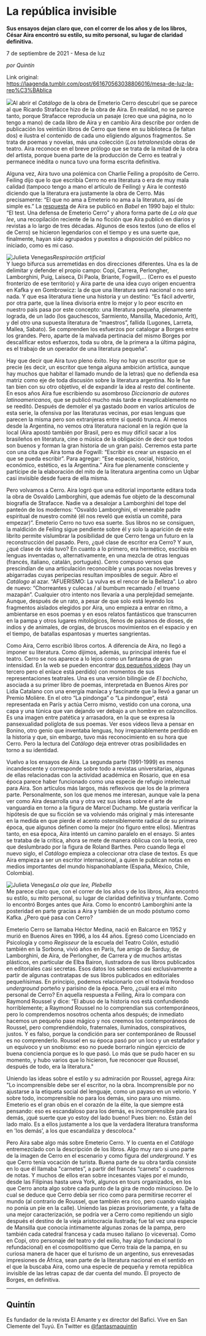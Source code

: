 # La república invisible

**Sus ensayos dejan claro que, con el correr de los años y de los libros, César Aira encontró su estilo, su mito personal, su lugar de claridad definitiva.**

7 de septiembre de 2021 - Mesa de luz

_por Quintín_

Link original: https://laagenda.tumblr.com/post/661670563038806016/mesa-de-luz-la-rep%C3%BAblica

![](https://64.media.tumblr.com/c9f5f9e31b424cafbceda27bb4cc02b8/00b2db6e47dccf01-be/s500x750/b8ee9f115de2012728b3e831d776f58d18d585bc.jpg)Al abrir
el *Catálogo* de la obra de Emeterio Cerro descubrí
que se parece al que Ricardo Strafacce hizo de la obra de Aira. En realidad, no
se parece tanto, porque Strafacce reproducía un pasaje (creo que una página, no
lo tengo a mano) de cada libro de Aira y en cambio Aira describe por orden de
publicación los veintiún libros de Cerro que tiene en su biblioteca (le faltan
dos) e ilustra el contenido de cada uno eligiendo algunos fragmentos. Se trata
de poemas y novelas, más una colección (*Los
tetralones*)de obras de teatro. Aira
reconoce en el breve prólogo que se trata de la mitad de la obra del artista,
porque buena parte de la producción de Cerro es teatral y permanece inédita o
nunca tuvo una forma escrita definitiva. 

Alguna
vez, Aira tuvo una polémica con Charlie Feiling a propósito de Cerro. Feiling
dijo que lo que escribía Cerro no era literatura o era de muy mala calidad
(tampoco tengo a mano el artículo de Feiling) y Aira le contestó diciendo que la
literatura era justamente la obra de Cerro. Más precisamente: “El que no
ama a Emeterio no ama a la literatura, así de simple es.” La [respuesta](https://t.umblr.com/redirect?z=https%3A%2F%2Fwww.facebook.com%2F1399578803454708%2Fphotos%2Fa.1605109869568266%2F2858345017578072%2F%3Ftype%3D3&t=MDQ1MTJkMDFkMTQ0YjJmOTE5NTUxNzE4OWM4MDY1YTVhMGNmOTcwOCxlWGxBOU1xMA%3D%3D&b=t%3AXDz46txpppLgDp7rJlWQpw&p=https%3A%2F%2Flaagenda.tumblr.com%2Fpost%2F661670563038806016%2Fmesa-de-luz-la-rep%25C3%25BAblica&m=1&ts=1705436569) de
Aira se publicó en *Babel* en 1990 bajo
el título: “El test. Una defensa de Emeterio Cerro” y ahora forma
parte de *La ola que lee*, una
recopilación reciente de la no ficción que Aira publicó en diarios y revistas a
lo largo de tres décadas. Algunos de esos textos (uno de ellos el de Cerro) se
hicieron legendarios con el tiempo y es una suerte que, finalmente, hayan sido
agrupados y puestos a disposición del público no iniciado, como es mi caso. 

![Julieta Venegas](https://64.media.tumblr.com/43241180efb5985a3bb19cca01e5d87c/00b2db6e47dccf01-39/s250x400/abbd671dd8dd298cd6fb32e4f590befd31e42b47.png)*Respiración artificial*  
Y luego
bifurca sus arremetidas en dos direcciones diferentes. Una es la de delimitar y
defender el propio campo: Copi, Carrera, Perlongher, Lamborghini, Puig, Laiseca,
Di Paola, Briante, Fogwill,… (Cerro es el puesto fronterizo de ese territorio)
y Aira parte de una idea cuyo origen encuentra en Kafka y en Gombrowicz: la de
que una literatura será nacional o no será nada. Y que esa literatura tiene una
historia y un destino: “Es fácil advertir, por otra parte, que la línea
divisoria entre lo mejor y lo peor escrito en nuestro país pasa por este
concepto: una literatura pequeña, plenamente lograda, de un lado (los
gauchescos, Sarmiento, Mansilla, Macedonio, Arlt), y del otro una supuesta
literatura de “maestros”, fallida (Lugones, Larreta, Mallea, Sabato). Se
comprenden los esfuerzos por catalogar a Borges entre los grandes. Pero, aparte
de la malvada pertinacia del mismo Borges por descalificar estos esfuerzos,
toda su obra, de la primera a la última página, es el trabajo de un operador de
una literatura pequeña”. 

Hay que
decir que Aira tuvo pleno éxito. Hoy no hay un escritor que se precie (es
decir, un escritor que tenga alguna ambición artística, aunque hay muchos que habitar
el llamado mundo de la letras) que no defienda esa matriz como eje de toda
discusión sobre la literatura argentina. No le fue tan bien con su otro
objetivo, el de expandir la idea al resto del continente. En esos años Aira fue
escribiendo su asombroso *Diccionario de
autores latinoamericanos,* que se publicó mucho más tarde e
inexplicablemente no se reeditó. Después de demoler el ya gastado *boom* en varios artículos de esta serie,
la ofensiva por las literaturas vecinas, por esas lenguas que parecen la misma
pero son extranjeras entre sí quedó trunca. Al menos desde la Argentina, no
vemos otra literatura nacional en la región que la local (Aira apostó también
por Brasil, pero es muy difícil sacar a los brasileños en literatura, cine o
música de la obligación de decir que todos son buenos y forman la gran historia
de un gran país). Cerremos esta parte con una cita que Aira toma de Fogwill:
“Escribir es crear un espacio en el que se pueda escribir”. Para
agregar: “Ese espacio, social, histórico, económico, estético, es la
Argentina.” Aira fue plenamente consciente y partícipe de la elaboración
del mito de la literatura argentina como un Uqbar casi invisible desde fuera de
ella misma. 

Pero
volvamos a Cerro. Aira logró que una editorial importante editara toda la obra
de Osvaldo Lamborghini, que además fue objeto de la descomunal biografía de
Strafacce. Nadie va a desalojar a Lamborghini del tope del panteón de los
modernos: “Osvaldo Lamborghini, el venerable padre espiritual de nuestro
comité (él nos reveló que existía un comité, para empezar)”. Emeterio
Cerro no tuvo esa suerte. Sus libros no se consiguen, la maldición de Feiling
sigue pendiente sobre él y solo la aparición de este librito permite vislumbrar
la posibilidad de que Cerro tenga un futuro en la reconstrucción del pasado. Pero,
¿qué clase de escritor era Cerro? Y aun, ¿qué clase de vida tuvo? En cuanto a
lo primero, era hermético, escribía en lenguas inventadas o, alternativamente,
en una mezcla de otras lenguas (francés, italiano, catalán, portugués). Cerro
compuso versos que prescindían de una articulación reconocible y unas pocas novelas
breves y abigarradas cuyas peripecias resultan imposibles de seguir. Abro el *Catálogo* al azar. “AFUERISMO: La
vulva es el rencor de la Belleza”. Lo abro de nuevo: “Chorreantes y
culecas / al bumbum recamado / el trueno mazapán”. Cualquier otro intento nos
llevaría a una perplejidad semejante. Aunque, después de un rato, a pesar de
que solo está leyendo los fragmentos aislados elegidos por Aira, uno empieza a
entrar en ritmo, a ambientarse en esos poemas y en esos relatos fantásticos que
transcurren en la pampa y otros lugares mitológicos, llenos de paisanos de
dioses, de indios y de animales, de orgías, de bruscos movimientos en el
espacio y en el tiempo, de batallas espantosas y muertes sangrientas. 

Como Aira,
Cerro escribió libros cortos. A diferencia de Aira, no llegó a imponer su
literatura. Como dijimos, además, su principal interés fue el teatro. Cerro se
nos aparece a lo lejos como un fantasma de gran intensidad. En la web se pueden
encontrar [dos
pequeños videos](http://cajaderesonancia.com/index.php?mod=archivo-materiales&view=detalle&id=202) (hay un tercero pero el enlace está perdido) con momentos
de sus representaciones teatrales. Una es una versión bilingüe de *El bochicho*, asociada a su primer libro
de poemas, interpretada en Buenos Aires por Lidia Catalano con una energía
maníaca y fascinante que la llevó a ganar un Premio Molière. En el otro
“La pindonga” o “La pindongue”, está representada en París
y actúa Cerro mismo, vestido con una corona, una capa y una túnica que van
dejando ver debajo a un hombre en calzoncillos. Es una imagen entre patética y
arrasadora, en la que se expresa la pansexualidad políglota de sus poemas. Ver
esos videos lleva  a pensar en Bonino, otro
genio que inventaba lenguas, hoy irreparablemente perdido en la historia y que,
sin embargo, tuvo más reconocimiento en su hora que Cerro. Pero la lectura del *Catálogo* deja entrever otras
posibilidades en torno a su identidad. 

Vuelvo a
los ensayos de Aira. La segunda parte (1991-1999) es menos incandescente y corresponde
sobre todo a revistas universitarias, algunas de ellas relacionadas con la
actividad académica en Rosario, que en esa época parece haber funcionado como
una especie de refugio intelectual para Aira. Son artículos más largos, más
reflexivos que los de la primera parte. Personalmente, son los que menos me
interesan, aunque vale la pena ver como Aira desarrolla una y otra vez sus
ideas sobre el arte de vanguardia en torno a la figura de Marcel Duchamp. Me
gustaría verificar la hipótesis de que su ficción se va volviendo más original y
más interesante en la medida en que pierde el acento ostensiblemente radical de
su primera época, que algunos definen como la mejor (no figuro entre ellos). Mientras
tanto, en esa época, Aira intentó un camino paralelo en el ensayo. Si antes se
trataba de la crítica, ahora se mete de manera oblicua con la teoría, creo que
deslumbrado por la figura de Roland Barthes. Pero cuando llega el nuevo siglo,
el *Catálogo* empieza a coleccionar
otra clase de textos. Es que Aira empieza a ser un escritor internacional, a
quien le publican notas en medios importantes del mundo hispanohablante
(España, México, Chile, Colombia). 

![Julieta Venegas](https://64.media.tumblr.com/bb3aec4804ff0dd1853c4b1dd01e4ead/00b2db6e47dccf01-02/s250x400/360607b71e2ea5eac52eeb9f7690df7028703321.jpg)*La ola que lee,* *Plebella*  
Me parece
claro que, con el correr de los años y de los libros, Aira encontró su estilo,
su mito personal, su lugar de claridad definitiva y triunfante. Como lo
encontró Borges antes que Aira. Como lo encontró Lamborghini ante la posteridad
en parte gracias a Aira y también de un modo póstumo como Kafka. ¿Pero qué pasa
con Cerro? 

Emeterio
Cerro se llamaba Héctor Medina, nació en Balcarce en 1952 y murió en Buenos
Aires en 1996, a los 44 años. Egresó como Licenciado en Psicología y como *Regisseur* de la escuela del Teatro
Colón, estudió también en la Sorbona, vivió años en París, fue amigo de Sarduy,
de Lamborghini, de Aira, de Perlongher, de Carrera y de muchos artistas
plásticos, en particular de Elba Bairon, ilustradora de sus libros publicados
en editoriales casi secretas. Esos datos los sabemos casi exclusivamente a
partir de algunas contratapas de sus libros publicados en editoriales
pequeñísimas. En principio, podemos relacionarlo con el todavía frondoso *underground* porteño y parisino de la
época. Pero, ¿cuál era el mito personal de Cerro? En aquella respuesta a Feiling,
Aira lo compara con Raymond Roussel y dice: “El abuso de la historia nos
está confundiendo horriblemente; a Raymond Roussel no lo comprendían sus
contemporáneos, pero lo comprendemos nosotros ochenta años después; de
inmediato hacemos un pequeño pase mágico y nos creemos los contemporáneos de
Roussel, pero comprendiéndolo, fraternales, iluminados, conspirativos, justos.
Y es falso, porque la condición para ser contemporáneo de Roussel es no
comprenderlo. Roussel en su época pasó por un loco y un estafador y un equívoco
y un snobismo: eso no puede borrarlo ningún ejercicio de buena conciencia
porque es lo que pasó. Lo más que se pudo hacer en su momento, y hubo varios
que lo hicieron, fue reconocer que Roussel, después de todo, era la literatura." 

Uniendo
las ideas sobre el estilo y su admiración por Roussel, agrega Aira: "Lo
incomprensible debe ser el escritor, no la obra. Incomprensible por no
ajustarse a la etiqueta social del lenguaje, como un payaso en un velorio. Y
sobre todo, incomprensible no para los demás, sino para uno mismo. Emeterio es
el gran obús en el corazón de la élite, la que siempre está pensando: eso es
escandaloso para los demás, es incomprensible para los demás, ¡qué suerte que
yo estoy del lado bueno! Pues bien: no. Están del lado malo. Es a ellos
justamente a los que la verdadera literatura transforma en 'los demás’, a los
que escandaliza y descoloca." 

Pero Aira
sabe algo más sobre Emeterio Cerro. Y lo cuenta en el *Catálogo* entremezclado con la descripción de los libros. Algo muy
raro si uno parte de la imagen de Cerro en el escenario y como figura del *underground*. Y es que Cerro tenía
vocación de turista. Buena parte de su obra tardía consiste en lo que él
llamaba "carnetes”, a partir del francés “carnets” o
cuadernos de notas. Y muchos de ellos eran sobre incesantes viajes por el
mundo, desde las Filipinas hasta ueva York, algunos en tours organizados, en
los que Cerro anota algo sobre cada punto de la gira de modo minucioso. De lo
cual se deduce que Cerro debía ser rico como para permitirse recorrer el mundo
(al contrario de Roussel, que también era rico, pero cuando viajaba no ponía un
pie en la calle). Uniendo las piezas provisoriamente, y a falta de una mejor
caracterización, se podría ver a Cerro como repitiendo un siglo después el
destino de la vieja aristocracia ilustrada; fue tal vez una especie de Mansilla
que conocía íntimamente algunas zonas de la pampa, pero también cada catedral
francesa y cada museo italiano (o viceversa). Como en Copi, otro personaje del
teatro y del exilio, hay algo fundacional (o refundacional) en el
cosmopolitismo que Cerro traía de la pampa, en su curiosa manera de hacer que
el turismo de un argentino, sus enrevesadas impresiones de África, sean parte
de la literatura nacional en el sentido en el que la buscaba Aira, como una
especie de pequeña y remota república invisible de las letras capaz de dar
cuenta del mundo. El proyecto de Borges, en definitiva. 



---

Quintín
-------

 Es fundador de la revista El Amante y ex director del Bafici. Vive en San Clemente del Tuyú. En Twitter es [@fantasmaquintin](https://twitter.com/fantasmaquintin) 

